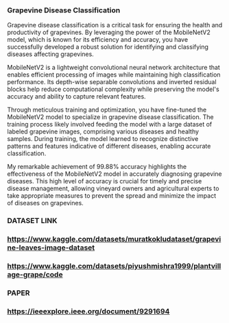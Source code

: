 ### Grapevine Disease Classification

Grapevine disease classification is a critical task for ensuring the health and productivity of grapevines. By leveraging the power of the MobileNetV2 model, which is known for its efficiency and accuracy, you have successfully developed a robust solution for identifying and classifying diseases affecting grapevines.

MobileNetV2 is a lightweight convolutional neural network architecture that enables efficient processing of images while maintaining high classification performance. Its depth-wise separable convolutions and inverted residual blocks help reduce computational complexity while preserving the model's accuracy and ability to capture relevant features.

Through meticulous training and optimization, you have fine-tuned the MobileNetV2 model to specialize in grapevine disease classification. The training process likely involved feeding the model with a large dataset of labeled grapevine images, comprising various diseases and healthy samples. During training, the model learned to recognize distinctive patterns and features indicative of different diseases, enabling accurate classification.

My remarkable achievement of 99.88% accuracy highlights the effectiveness of the MobileNetV2 model in accurately diagnosing grapevine diseases. This high level of accuracy is crucial for timely and precise disease management, allowing vineyard owners and agricultural experts to take appropriate measures to prevent the spread and minimize the impact of diseases on grapevines.

### DATASET LINK
### https://www.kaggle.com/datasets/muratkokludataset/grapevine-leaves-image-dataset
### https://www.kaggle.com/datasets/piyushmishra1999/plantvillage-grape/code

### PAPER
### https://ieeexplore.ieee.org/document/9291694
